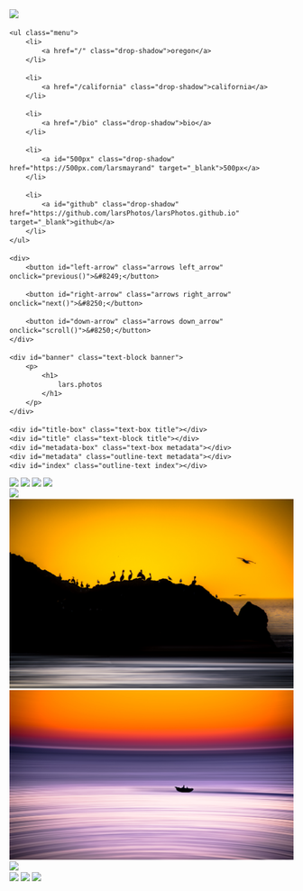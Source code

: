 <!DOCTYPE html>
<html>
<head>
    <meta name="viewport" content="width=device-width, initial-scale=1">
    <title>lars.photos</title>
    <link rel="stylesheet" type="text/css" href="main.css">
    <link href='https://fonts.googleapis.com/css?family=Open Sans Condensed:300' rel='stylesheet'>
    <link rel="stylesheet" media="screen" href="https://fontlibrary.org/face/bebas" type="text/css"/>
    <link rel="shortcut icon" href="photos/favicon.ico">
    <link href="https://fonts.googleapis.com/icon?family=Material+Icons" rel="stylesheet">
</head>

<body>

<div class="background"></div>

<img id="photo" src="photos/hi-rez/IMG_3826-Edit-Edit-2.jpg"> 

<!-- <div>
    <img id="photo">
</div> -->
<!-- <img id="photo" class="photo" src="photos/hi-rez/IMG_3826-Edit-Edit-2.jpg"> -->

<div id="page"> 

    <ul class="menu"> 
        <li>
            <a href="/" class="drop-shadow">oregon</a>
        </li>

        <li>
            <a href="/california" class="drop-shadow">california</a>
        </li>

        <li>
            <a href="/bio" class="drop-shadow">bio</a>
        </li>

        <li>
            <a id="500px" class="drop-shadow" href="https://500px.com/larsmayrand" target="_blank">500px</a>
        </li>

        <li>
            <a id="github" class="drop-shadow" href="https://github.com/larsPhotos/larsPhotos.github.io" target="_blank">github</a>
        </li>
    </ul>

    <div> 
        <button id="left-arrow" class="arrows left_arrow" onclick="previous()">&#8249;</button>

        <button id="right-arrow" class="arrows right_arrow" onclick="next()">&#8250;</button>

        <button id="down-arrow" class="arrows down_arrow" onclick="scroll()">&#8250;</button>
    </div>

    <div id="banner" class="text-block banner">
        <p>
            <h1>
                lars.photos
            </h1>
        </p>
    </div>

    <div id="title-box" class="text-box title"></div>
    <div id="title" class="text-block title"></div>    
    <div id="metadata-box" class="text-box metadata"></div>
    <div id="metadata" class="outline-text metadata"></div>
    <div id="index" class="outline-text index"></div>

</div> 

<div class="row">
    <div class="column">
        <img src="photos/hi-rez/IMG_1900.jpg" class="preview-image"> 
        <img src="photos/hi-rez/IMG_2112-Edit.jpg" class="preview-image"> 
        <img src="photos/hi-rez/IMG_2123-Edit-2.jpg" class="preview-image"> 
        <img src="photos/hi-rez/IMG_2802.jpg" class="preview-image"> 
    </div>
    <div class="column">
        <img src="photos/hi-rez/IMG_3043-Edit-2-Edit.jpg" class="preview-image"> 
        <img src="photos/hi-rez/IMG_3136-Edit-Edit.jpg" class="preview-image"> 
        <img src="photos/hi-rez/IMG_3158-Edit-2.jpg" class="preview-image"> 
        <img src="photos/hi-rez/IMG_3310-Edit.jpg" class="preview-image">         
    </div>
    <div class="column">
        <img src="photos/hi-rez/IMG_3376-Edit.jpg" class="preview-image">         
        <img src="photos/hi-rez/IMG_3682-Edit-3.jpg" class="preview-image"> 
        <img src="photos/hi-rez/IMG_3802-Edit-2.jpg" class="preview-image"> 
    </div>
</div>


<script src="main.js"></script>

</body>
</html>
